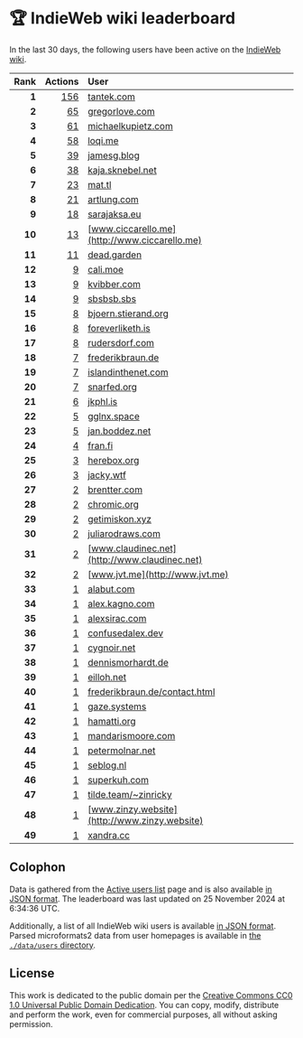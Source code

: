 # 🏆 IndieWeb wiki leaderboard

In the last 30 days, the following users have been active on the [IndieWeb wiki](https://indieweb.org).

| Rank | Actions | User |
|-----:|--------:|:-----|
| **1** | [156](https://indieweb.org/Special:Contributions/Tantek.com) | [tantek.com](http://tantek.com) |
| **2** | [65](https://indieweb.org/Special:Contributions/Gregorlove.com) | [gregorlove.com](http://gregorlove.com) |
| **3** | [61](https://indieweb.org/Special:Contributions/Michaelkupietz.com) | [michaelkupietz.com](http://michaelkupietz.com) |
| **4** | [58](https://indieweb.org/Special:Contributions/Loqi.me) | [loqi.me](http://loqi.me) |
| **5** | [39](https://indieweb.org/Special:Contributions/Jamesg.blog) | [jamesg.blog](http://jamesg.blog) |
| **6** | [38](https://indieweb.org/Special:Contributions/Kaja.sknebel.net) | [kaja.sknebel.net](http://kaja.sknebel.net) |
| **7** | [23](https://indieweb.org/Special:Contributions/Mat.tl) | [mat.tl](http://mat.tl) |
| **8** | [21](https://indieweb.org/Special:Contributions/Artlung.com) | [artlung.com](http://artlung.com) |
| **9** | [18](https://indieweb.org/Special:Contributions/Sarajaksa.eu) | [sarajaksa.eu](http://sarajaksa.eu) |
| **10** | [13](https://indieweb.org/Special:Contributions/Www.ciccarello.me) | [www.ciccarello.me](http://www.ciccarello.me) |
| **11** | [11](https://indieweb.org/Special:Contributions/Dead.garden) | [dead.garden](http://dead.garden) |
| **12** | [9](https://indieweb.org/Special:Contributions/Cali.moe) | [cali.moe](http://cali.moe) |
| **13** | [9](https://indieweb.org/Special:Contributions/Kvibber.com) | [kvibber.com](http://kvibber.com) |
| **14** | [9](https://indieweb.org/Special:Contributions/Sbsbsb.sbs) | [sbsbsb.sbs](http://sbsbsb.sbs) |
| **15** | [8](https://indieweb.org/Special:Contributions/Bjoern.stierand.org) | [bjoern.stierand.org](http://bjoern.stierand.org) |
| **16** | [8](https://indieweb.org/Special:Contributions/Foreverliketh.is) | [foreverliketh.is](http://foreverliketh.is) |
| **17** | [8](https://indieweb.org/Special:Contributions/Rudersdorf.com) | [rudersdorf.com](http://rudersdorf.com) |
| **18** | [7](https://indieweb.org/Special:Contributions/Frederikbraun.de) | [frederikbraun.de](http://frederikbraun.de) |
| **19** | [7](https://indieweb.org/Special:Contributions/Islandinthenet.com) | [islandinthenet.com](http://islandinthenet.com) |
| **20** | [7](https://indieweb.org/Special:Contributions/Snarfed.org) | [snarfed.org](http://snarfed.org) |
| **21** | [6](https://indieweb.org/Special:Contributions/Jkphl.is) | [jkphl.is](http://jkphl.is) |
| **22** | [5](https://indieweb.org/Special:Contributions/Gglnx.space) | [gglnx.space](http://gglnx.space) |
| **23** | [5](https://indieweb.org/Special:Contributions/Jan.boddez.net) | [jan.boddez.net](http://jan.boddez.net) |
| **24** | [4](https://indieweb.org/Special:Contributions/Fran.fi) | [fran.fi](http://fran.fi) |
| **25** | [3](https://indieweb.org/Special:Contributions/Herebox.org) | [herebox.org](http://herebox.org) |
| **26** | [3](https://indieweb.org/Special:Contributions/Jacky.wtf) | [jacky.wtf](http://jacky.wtf) |
| **27** | [2](https://indieweb.org/Special:Contributions/Brentter.com) | [brentter.com](http://brentter.com) |
| **28** | [2](https://indieweb.org/Special:Contributions/Chromic.org) | [chromic.org](http://chromic.org) |
| **29** | [2](https://indieweb.org/Special:Contributions/Getimiskon.xyz) | [getimiskon.xyz](http://getimiskon.xyz) |
| **30** | [2](https://indieweb.org/Special:Contributions/Juliarodraws.com) | [juliarodraws.com](http://juliarodraws.com) |
| **31** | [2](https://indieweb.org/Special:Contributions/Www.claudinec.net) | [www.claudinec.net](http://www.claudinec.net) |
| **32** | [2](https://indieweb.org/Special:Contributions/Www.jvt.me) | [www.jvt.me](http://www.jvt.me) |
| **33** | [1](https://indieweb.org/Special:Contributions/Alabut.com) | [alabut.com](http://alabut.com) |
| **34** | [1](https://indieweb.org/Special:Contributions/Alex.kagno.com) | [alex.kagno.com](http://alex.kagno.com) |
| **35** | [1](https://indieweb.org/Special:Contributions/Alexsirac.com) | [alexsirac.com](http://alexsirac.com) |
| **36** | [1](https://indieweb.org/Special:Contributions/Confusedalex.dev) | [confusedalex.dev](http://confusedalex.dev) |
| **37** | [1](https://indieweb.org/Special:Contributions/Cygnoir.net) | [cygnoir.net](http://cygnoir.net) |
| **38** | [1](https://indieweb.org/Special:Contributions/Dennismorhardt.de) | [dennismorhardt.de](http://dennismorhardt.de) |
| **39** | [1](https://indieweb.org/Special:Contributions/Eilloh.net) | [eilloh.net](http://eilloh.net) |
| **40** | [1](https://indieweb.org/Special:Contributions/Frederikbraun.de_contact.html) | [frederikbraun.de/contact.html](http://frederikbraun.de/contact.html) |
| **41** | [1](https://indieweb.org/Special:Contributions/Gaze.systems) | [gaze.systems](http://gaze.systems) |
| **42** | [1](https://indieweb.org/Special:Contributions/Hamatti.org) | [hamatti.org](http://hamatti.org) |
| **43** | [1](https://indieweb.org/Special:Contributions/Mandarismoore.com) | [mandarismoore.com](http://mandarismoore.com) |
| **44** | [1](https://indieweb.org/Special:Contributions/Petermolnar.net) | [petermolnar.net](http://petermolnar.net) |
| **45** | [1](https://indieweb.org/Special:Contributions/Seblog.nl) | [seblog.nl](http://seblog.nl) |
| **46** | [1](https://indieweb.org/Special:Contributions/Superkuh.com) | [superkuh.com](http://superkuh.com) |
| **47** | [1](https://indieweb.org/Special:Contributions/Tilde.team_~zinricky) | [tilde.team/~zinricky](http://tilde.team/~zinricky) |
| **48** | [1](https://indieweb.org/Special:Contributions/Www.zinzy.website) | [www.zinzy.website](http://www.zinzy.website) |
| **49** | [1](https://indieweb.org/Special:Contributions/Xandra.cc) | [xandra.cc](http://xandra.cc) |


## Colophon

Data is gathered from the [Active users list](https://indieweb.org/Special:ActiveUsers) page and is also available [in JSON format](https://github.com/jgarber623/indieweb-wiki-leaderboard/blob/main/data/leaderboard.json). The leaderboard was last updated on 25 November 2024 at 6:34:36 UTC.

Additionally, a list of all IndieWeb wiki users is available [in JSON format](https://github.com/jgarber623/indieweb-wiki-leaderboard/blob/main/data/users.json). Parsed microformats2 data from user homepages is available in [the `./data/users` directory](https://github.com/jgarber623/indieweb-wiki-leaderboard/blob/main/data/users).

## License

This work is dedicated to the public domain per the [Creative Commons CC0 1.0 Universal Public Domain Dedication](https://creativecommons.org/publicdomain/zero/1.0/). You can copy, modify, distribute and perform the work, even for commercial purposes, all without asking permission.
